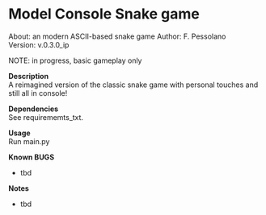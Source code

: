 # Model Console Snake game 
About:      an modern ASCII-based snake game 
Author:     F. Pessolano  
Version:    v.0.3.0_ip

NOTE:       in progress, basic gameplay only  


**Description**  
A reimagined version of the classic snake game with personal touches and still all in console! 

**Dependencies**  
See requirememts_txt. 

**Usage**  
Run main.py 

**Known BUGS**  
 - tbd

**Notes**  
 - tbd

